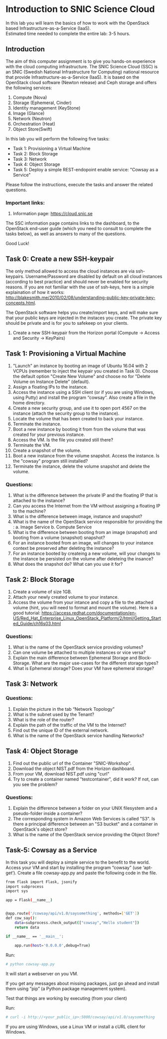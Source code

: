 # Introduction to SNIC Science Cloud 

In this lab you will learn the basics of how to work with the OpenStack based Infrastructure-as-a-Service (IaaS).  
Estimated time needed to complete the entire lab: 3-5 hours.

## Introduction

The aim of this computer assignment is to give you hands-on experience with the cloud computing infrastructure. The SNIC Science Cloud (SSC) is an SNIC (Swedish National Infrastructure for Computing) national resource that provide Infrastructure-as-a-Service (IaaS). It is based on the OpenStack cloud software (Newton release) and Ceph storage and offers the following services:

1.	Compute (Nova)
2.	Storage (Ephemeral, Cinder)
3.	Identity management (KeyStone)
4.	Image (Glance)
5.	Network (Neutron)
6. 	Orchestration (Heat)
7.	Object Store(Swift)

In this lab you will perform the following five tasks: 

* Task 1: Provisioning a Virtual Machine
* Task 2: Block Storage
* Task 3: Network
* Task 4: Object Storage  
* Task 5: Deploy a simple REST-endopoint enable service: "Cowsay as a Service" 

Please follow the instructions, execute the tasks and answer the related questions. 

### Important links:  

1.	Information page: https://cloud.snic.se

The SSC information page contains links to the dashboard, to the OpenStack end-user guide (which you need to consult to complete the tasks below), as well as answers to many of the questions. 

Good Luck!

## Task 0: Create a new SSH-keypair
The only method allowed to access the cloud instances are via ssh-keypairs. Username/Password are disabled by default on all cloud instances (according to best practice) and should never be enabled for security reasons. If you are not familiar with the use of ssh-keys, here is a simple explaination of how it works: http://blakesmith.me/2010/02/08/understanding-public-key-private-key-concepts.html. 

The OpenStack software helps you create/import keys, and will make sure that your public keys are injected in the instaces you create. The private key should be private and is for you to safekeep on your clients. 

1. Create a new SSH-keypair from the Horizon portal (Compute -> Access and Security -> KeyPairs)

## Task 1: Provisioning a Virtual Machine

1.	"Launch" an instance by booting an image of Ubuntu 16.04 with 2 VCPUs (remember to inject the keypair you created in Task 0). Choose the default option "Create New Volume" and choose no for "Delete Volume on Instance Delete" (default). 
2.	Assign a floating IPs to the instance.
3.	Access the instance using a SSH client (or if you are using Windows, using Putty) and install the program “cowsay”. Also create a file in the home directory. 
4.	Create a new security group, and use it to open port 4567 on the instance (attach the security group to the instance). 
5. 	Locate the volume that has been created to back your instance. 
6.	Terminate the instance. 
7. 	Boot a new instance by booting it from from the volume that was created for your previous instance.
8.	Access the VM. Is the file you created still there? 
9.    Terminate the VM.
10. Create a snapshot of the volume. 
11. Boot a new instance from the volume snapshot. Access the instance. Is the "cowsay" program still installed? 
12.  Terminate the instance, delete the volume snapshot and delete the volume. 

### Questions:

1.	What is the difference between the private IP and the floating IP that is attached to the instance?
2.	Can you access the Internet from the VM without assigning a floating IP to the machine?
3.	What is the difference between image, instance and snapshot?
4.	What is the name of the OpenStack service responsible for providing the :
	a.	Image Service
	b.	Compute Service
5. 	What is the difference between booting from an image (snapshot) and booting from a volume (snapshot) snapshot? 
6.	For an instance booted from an image, will changes to your instance context be preserved after deleting the instance?
7.	For an instance booted by createing  a new volume, will your changes to the instance be persisted on the volume after deleteing the insance? 
8. 	What does the snapshot do? What can you use it for? 

## Task 2: Block Storage

1.	Create a volume of size 1GB.
2.	Attach your newly created volume to your instance.
3.	Access the volume from your intance and copy a file to the attached volume (hint, you will need to format and mount the volume). Here is a good tutorial: https://access.redhat.com/documentation/en-US/Red_Hat_Enterprise_Linux_OpenStack_Platform/2/html/Getting_Started_Guide/ch16s03.html

### Questions:

1.	What is the name of the OpenStack service providing volumes?
4.	Can one volume be attached to multiple instances or vice versa?
5.	Explain the main difference between Ephemeral Storage and Block-Storage. What are the major use-cases for the different storage types?
6.	What is Ephemeral storage? Does your VM have ephemeral storage?

## Task 3: Network 

### Questions:

1.	Explain the picture in the tab “Network Topology”
2.	What is the subnet used by the Tenant?
3.	What is the role of the router?
4.	Explain the path of the traffic of the VM to the Internet?
5.	Find out the unique ID of the external network.
6.	What is the name of the OpenStack service handling Networks?
 
## Task 4: Object Storage 

1.	Find out the public url of the Container "SNIC-Workshop".
2.	Download the object NIST.pdf from the Horizon dashboard.
3.	From your VM, download NIST.pdf using "curl"
4.	Try to create a container named "testcontainer", did it work? If not, can you see the problem?
 
### Questions:

1.	Explain the difference between a folder on your UNIX filesystem and a pseudo-folder inside a container?
2.	The corresponding system in Amazon Web Services is called "S3". Is there a principal difference between an "S3 bucket" and a container in OpenStack's object store?
3.	What is the name of the OpenStack service providing the Object Store?

## Task-5: Cowsay as a Service

In this task you will deploy a simple service to the benefit to the world. Access
your VM and start by installing the program “cowsay” (use ‘apt-get’). Create a file cowsay-app.py and paste the following code in the file.

```bash
from flask import Flask, jsonify
import subprocess
import sys

app = Flask(__name__)


@app.route('/cowsay/api/v1.0/saysomething', methods=['GET'])
def cow_say():
    data=subprocess.check_output(["cowsay","Hello student"])
    return data

if __name__ == '__main__':
    
    app.run(host='0.0.0.0',debug=True)

```
Run:

```bash
# python cowsay-app.py
```
It will start a webserver on you VM.

If you get any messages about missing packages, just go ahead and install them using “pip” (a Python package management system).

Test that things are working by executing (from your client)

Run: 
```bash
# curl -i http://<your_public_ip>:5000/cowsay/api/v1.0/saysomething
```
If you are using Windows, use a Linux VM or install a cURL client for Windows.

